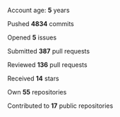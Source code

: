 Account age: **5** years

Pushed **4834** commits

Opened **5** issues

Submitted **387** pull requests

Reviewed **136** pull requests

Received **14** stars

Own **55** repositories

Contributed to **17** public repositories

